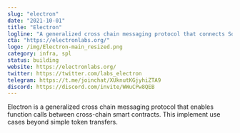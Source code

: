 ```yaml
---
slug: "electron"
date: "2021-10-01"
title: "Electron"
logline: "A generalized cross chain messaging protocol that connects Solana with other blockchains."
cta: "https://electronlabs.org/"
logo: /img/Electron-main_resized.png
category: infra, spl
status: building
website: https://electronlabs.org/
twitter: https://twitter.com/labs_electron
telegram: https://t.me/joinchat/XUknutKGjyhiZTA9
discord: https://discord.com/invite/WWuCPw8QEB
---
```


Electron is a generalized cross chain messaging protocol that enables function calls between cross-chain smart contracts. This implement use cases beyond simple token transfers.

